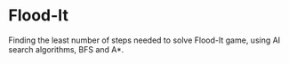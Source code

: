 # Flood-It
Finding the least number of steps needed to solve Flood-It game, using AI search algorithms, BFS and A*.
